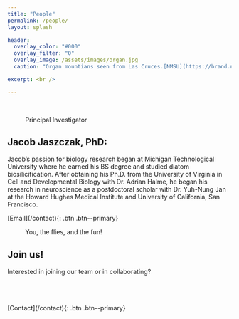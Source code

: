 ```yaml
---
title: "People"
permalink: /people/
layout: splash

header:
  overlay_color: "#000"
  overlay_filter: "0"
  overlay_image: /assets/images/organ.jpg
  caption: "Organ mountians seen from Las Cruces.[NMSU](https://brand.nmsu.edu/photography/index.html)"

excerpt: <br />

---
```

<br />

<figure style="width: 200px" class="align-left">
  <img src="{{ site.url }}{{ site.baseurl }}/assets/images/bio-photo-JSJ.jpg" alt="">
  <figcaption>Principal Investigator</figcaption>
</figure> 

<p> <h2>Jacob Jaszczak, PhD:</h2> Jacob’s passion for biology research began at Michigan Technological University where he earned his BS degree and studied diatom biosilicification. After obtaining his Ph.D. from the University of Virginia in Cell and Developmental Biology with Dr. Adrian Halme, he began his research in neuroscience as a postdoctoral scholar with Dr. Yuh-Nung Jan at the Howard Hughes Medical Institute and University of California, San Francisco. </p> 
[Email](/contact){: .btn .btn--primary}

<br />

<figure style="width: 200px" class="align-left">
  <img src="{{ site.url }}{{ site.baseurl }}/assets/images/blank-profile.jpg" alt="">
  <figcaption>You, the flies, and the fun!</figcaption>
</figure> 

<p> <h2>Join us!</h2> </p>
<p> Interested in joining our team or in collaborating? </p>
<br />
<br />
<br />
[Contact](/contact){: .btn .btn--primary}



